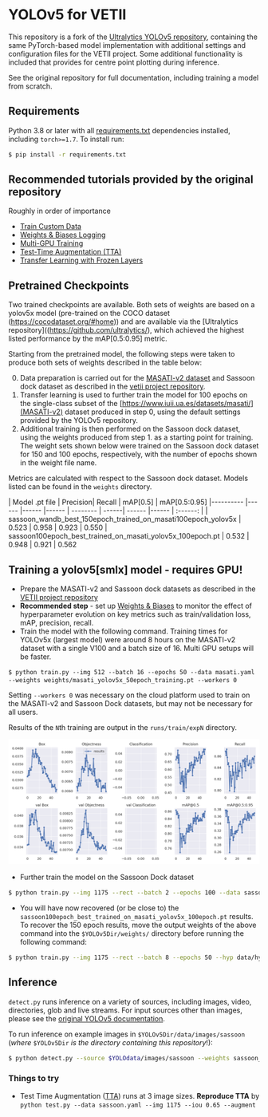 # YOLOv5 for VETII

This repository is a fork of the [Ultralytics YOLOv5 repository](https://github.com/ultralytics/yolov5), containing the same PyTorch-based model implementation with additional settings and configuration files for the VETII project. Some additional functionality is included that provides for centre point plotting during inference.

See the original repository for full documentation, including training a model from scratch.


## Requirements

Python 3.8 or later with all [requirements.txt](https://github.com/harryjmoss/yolov5/blob/main/requirements.txt) dependencies installed, including `torch>=1.7`. To install run:
```bash
$ pip install -r requirements.txt
```

## Recommended tutorials provided by the original repository

Roughly in order of importance

* [Train Custom Data](https://github.com/ultralytics/yolov5/wiki/Train-Custom-Data)&nbsp;
* [Weights & Biases Logging](https://github.com/ultralytics/yolov5/issues/1289)&nbsp;
* [Multi-GPU Training](https://github.com/ultralytics/yolov5/issues/475)
* [Test-Time Augmentation (TTA)](https://github.com/ultralytics/yolov5/issues/303)
* [Transfer Learning with Frozen Layers](https://github.com/ultralytics/yolov5/issues/1314)&nbsp;

## Pretrained Checkpoints
Two trained checkpoints are available. Both sets of weights are based on a yolov5x model (pre-trained on the COCO dataset (https://cocodataset.org/#home)) and are available via the [Ultralytics repository]((https://github.com/ultralytics/), which achieved the highest listed performance by the mAP[0.5:0.95] metric.

Starting from the pretrained model, the following steps were taken to produce both sets of weights described in the table below:

0) Data preparation is carried out for the [MASATI-v2 dataset](https://www.iuii.ua.es/datasets/masati/) and Sassoon dock dataset as described in the [vetii project repository](https://github.com/UCL-RITS/vetii).
1) Transfer learning is used to further train the model for 100 epochs on the single-class subset of the [https://www.iuii.ua.es/datasets/masati/](MASATI-v2) dataset produced in step 0, using the default settings provided by the YOLOv5 repository.
2) Additional training is then performed on the Sassoon dock dataset, using the weights produced from step 1. as a starting point for training. The weight sets shown below were trained on the Sassoon dock dataset for 150 and 100 epochs, respectively, with the number of epochs shown in the weight file name.

Metrics are calculated with respect to the Sassoon dock dataset. Models listed can be found in the `weights` directory.

| Model .pt file | Precision| Recall | mAP[0.5] | mAP[0.5:0.95]
|---------- |------ |------ |------ | -------- | ------| ------ |------  |  :------: |
| sassoon_wandb_best_150epoch_trained_on_masati100epoch_yolov5x | 0.523 | 0.958 | 0.923 | 0.550
| sassoon100epoch_best_trained_on_masati_yolov5x_100epoch.pt | 0.532 | 0.948 | 0.921 | 0.562

## Training a yolov5[smlx] model - requires GPU!

* Prepare the MASATI-v2 and Sassoon dock datasets as described in the [VETII project repository](https://github.com/UCL-RITS/vetii/)
* **Recommended step** - set up [Weights & Biases](https://wandb.ai/) to monitor the effect of hyperparameter evolution on key metrics such as train/validation loss, mAP, precision, recall.
* Train the model with the following command. Training times for YOLOv5x (largest model) were around 8 hours on the MASATI-v2 dataset with a single V100 and a batch size of 16. Multi GPU setups will be faster.

```
$ python train.py --img 512 --batch 16 --epochs 50 --data masati.yaml --weights weights/masati_yolov5x_50epoch_training.pt --workers 0
```
Setting `--workers 0` was necessary on the cloud platform used to train on the MASATI-v2 and Sassoon Dock datasets, but may not be necessary for all users. 

Results of the `N`th training are output in the `runs/train/expN` directory.

<img src="example_results/masati_metrics.png" width="900">

* Further train the model on the Sassoon Dock dataset
 ```bash
 $ python train.py --img 1175 --rect --batch 2 --epochs 100 --data sassoon.yaml --weights weights/masati_yolov5x_100epoch_best.pt --workers 0
 ```
* You will have now recovered (or be close to) the `sassoon100epoch_best_trained_on_masati_yolov5x_100epoch.pt` results. To recover the 150 epoch results, move the output weights of the above command into the `$YOLOv5Dir/weights/` directory before running the following command:
```bash
$ python train.py --img 1175 --rect --batch 8 --epochs 50 --hyp data/hyp.sassoon.yaml --data sassoon.yaml --weights weights/sassoon100epoch_best_trained_on_masati_yolov5x_100epoch.pt --workers 0
```

## Inference

`detect.py` runs inference on a variety of sources, including images, video, directories, glob and live streams. For input sources other than images, please see the [original YOLOv5 documentation](https://github.com/ultralytics/yolov5#inference).

To run inference on example images in `$YOLOv5Dir/data/images/sassoon` (*where* `$YOLOv5Dir` *is the directory containing this repository*!):
```bash
$ python detect.py --source $YOLOdata/images/sassoon --weights sassoon_wandb_best_150epoch_trained_on_masati100epoch_yolov5x --conf 0.25
```

### Things to try
* Test Time Augmentation ([TTA](https://github.com/ultralytics/yolov5/issues/303)) runs at 3 image sizes. **Reproduce TTA** by `python test.py --data sassoon.yaml --img 1175 --iou 0.65 --augment` 







